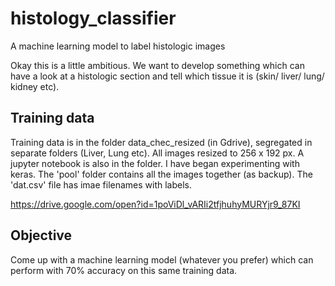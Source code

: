 # histology_classifier
A machine learning model to label histologic images

Okay this is a little ambitious. We want to develop something which can have a look at a histologic section and tell which tissue it is (skin/ liver/ lung/ kidney etc).

## Training data

Training data is in the folder data_chec_resized (in Gdrive), segregated in separate folders (Liver, Lung etc). All images resized to 256 x 192 px. A jupyter notebook is also in the folder. I have began experimenting with keras. The 'pool' folder contains all the images together (as backup). The 'dat.csv' file has imae filenames with labels.

https://drive.google.com/open?id=1poViDl_vARIi2tfjhuhyMURYjr9_87KI 

## Objective

Come up with a machine learning model (whatever you prefer) which can perform with 70% accuracy on this same training data.

